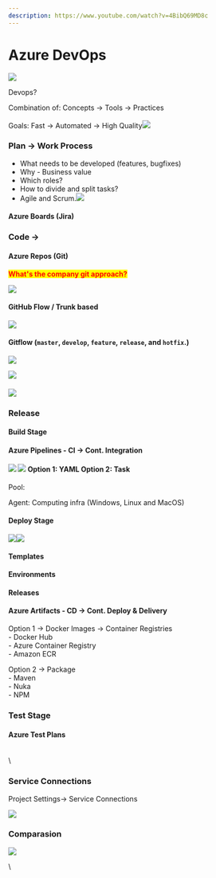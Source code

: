 ```yaml
---
description: https://www.youtube.com/watch?v=4BibQ69MD8c
---
```


# Azure DevOps

![](<../.gitbook/assets/Screen Shot 2022-11-01 at 10.27.43 am.png>)



Devops?&#x20;

&#x20;Combination of: Concepts -> Tools -> Practices\
\
Goals: Fast -> Automated -> High Quality![](<../.gitbook/assets/Screen Shot 2022-11-01 at 10.31.20 am.png>)



### Plan -> Work Process

* What needs to be developed (features, bugfixes)
* Why - Business value
* Which roles?
* How to divide and split tasks?&#x20;
* Agile and Scrum.![](<../.gitbook/assets/Screen Shot 2022-11-01 at 10.52.45 am.png>)

#### Azure Boards (Jira)



### Code ->&#x20;

#### Azure Repos (Git)

<mark style="color:red;">**What's the company git approach?**</mark>&#x20;

![](<../.gitbook/assets/Screen Shot 2022-11-01 at 10.59.07 am.png>)

#### GitHub Flow / Trunk based

![](<../.gitbook/assets/image (5).png>)



#### Gitflow (`master`, `develop`, `feature`, `release`, and `hotfix`.)

![](<../.gitbook/assets/image (1).png>)

![](<../.gitbook/assets/Screen Shot 2022-11-01 at 1.17.00 pm.png>)

#### ![](<../.gitbook/assets/Screen Shot 2022-11-01 at 12.48.44 pm.png>)



### Release&#x20;

#### Build Stage&#x20;

#### Azure Pipelines - CI -> Cont. Integration

#### ![](<../.gitbook/assets/Screen Shot 2022-11-01 at 2.56.06 pm.png>) ![](<../.gitbook/assets/Screen Shot 2022-11-01 at 1.27.57 pm.png>) Option 1: YAML Option 2: Task

Pool:

Agent: Computing infra (Windows, Linux and MacOS)

#### Deploy Stage&#x20;

![](<../.gitbook/assets/Screen Shot 2022-11-01 at 2.56.56 pm.png>)![](<../.gitbook/assets/Screen Shot 2022-11-01 at 2.59.31 pm.png>)

#### Templates

#### Environments

#### Releases



#### Azure Artifacts - CD -> Cont. Deploy & Delivery

Option 1 -> Docker Images -> Container Registries\
\- Docker Hub\
\- Azure Container Registry\
\- Amazon ECR

Option 2 -> Package\
\- Maven\
\- Nuka\
\- NPM

###

### Test Stage

#### Azure Test Plans

\
\


### Service Connections

Project Settings-> Service Connections

![](<../.gitbook/assets/Screen Shot 2022-11-01 at 3.25.31 pm.png>)



### Comparasion&#x20;

![](<../.gitbook/assets/Screen Shot 2022-11-01 at 3.33.58 pm.png>)

\
